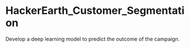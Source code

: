 # HackerEarth_Customer_Segmentation
 Develop a deep learning model to predict the outcome of the campaign.
